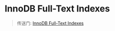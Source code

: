 # InnoDB Full-Text Indexes
> 传送门: [InnoDB Full-Text Indexes](./../013.存储引擎内核/000.InnoDB/016.InnoDB%20On-Disk%20Structures/Indexs/000.InnoDB%20Full-Text%20Indexes.md)